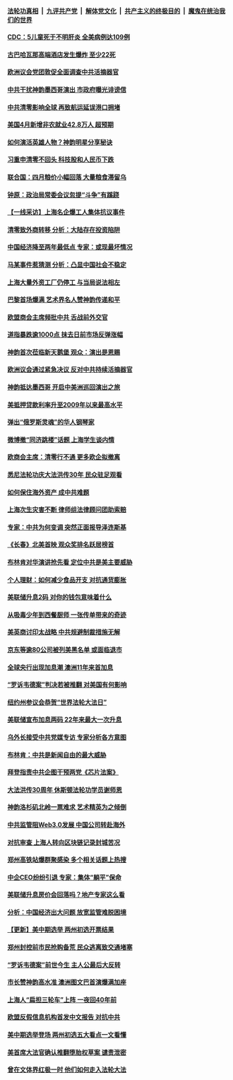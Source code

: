 ####  [法轮功真相](../../../../basic/blob/master/README.md?t=05071001) &nbsp;|&nbsp; [九评共产党](../../../../9ping.md/blob/master/README.md?t=05071001) &nbsp;|&nbsp; [解体党文化](../../../../jtdwh.md/blob/master/README.md?t=05071001)  &nbsp;|&nbsp; [共产主义的终极目的](../../../../gczydzjmd.md/blob/master/README.md?t=05071001) &nbsp;|&nbsp; [魔鬼在统治我们的世界](../../../../mgztzwmdsj.md/blob/master/README.md?t=05071001) 

#### [CDC：5儿童死于不明肝炎 全美病例达109例](../pages/nf4514/n13729016.md?t=05071001) 

#### [古巴哈瓦那高端酒店发生爆炸 至少22死](../pages/nf4514/n13728920.md?t=05071001) 

#### [欧洲议会党团敦促全面调查中共活摘器官](../pages/nf4514/n13729021.md?t=05071001) 

#### [中共干扰神韵墨西哥演出 市政府曝光诽谤信](../pages/nf4514/n13728994.md?t=05071001) 

#### [中共清零影响全球 再致航运延误港口拥堵](../pages/nf4514/n13728916.md?t=05071001) 

#### [美国4月新增非农就业42.8万人 超预期](../pages/nf4514/n13728839.md?t=05071001) 

#### [如何演活英雄人物？神韵明星分享秘诀](../pages/nf4514/n13727362.md?t=05071001) 

#### [习重申清零不回头 科技股和人民币下跌](../pages/nf4514/n13728686.md?t=05071001) 

#### [联合国：四月粮价小幅回落 大量粮食滞留乌](../pages/nf4514/n13728737.md?t=05071001) 

#### [钟原：政治局常委会议忽提“斗争”有蹊跷](../pages/nf4514/n13728275.md?t=05071001) 

#### [【一线采访】上海名企爆工人集体抗议事件](../pages/nf4514/n13728542.md?t=05071001) 

#### [清零致外商转移 分析：大陆存在投资陷阱](../pages/nf4514/n13728263.md?t=05071001) 

#### [中国经济降至两年最低点 专家：或现最坏情况](../pages/nf4514/n13728571.md?t=05071001) 

#### [马某事件惹猜测 分析：凸显中国社会不稳定](../pages/nf4514/n13728190.md?t=05071001) 

#### [上海大量外资工厂仍停工 与当局说法相左](../pages/nf4514/n13728640.md?t=05071001) 

#### [巴黎首场爆满 艺术界名人赞神韵传递和平](../pages/nf4514/n13728443.md?t=05071001) 

#### [欧盟商会主席频批中共 舌战前外交官](../pages/nf4514/n13728265.md?t=05071001) 

#### [道指暴跌逾1000点 抹去日前市场反弹涨幅](../pages/nf4514/n13728230.md?t=05071001) 

#### [神韵首次莅临新天鹅堡 观众：演出是恩赐](../pages/nf4514/n13728343.md?t=05071001) 

#### [欧洲议会通过紧急决议 反对中共持续活摘器官](../pages/nf4514/n13728211.md?t=05071001) 

#### [神韵抵达墨西哥 开启中美洲巡回演出之旅](../pages/nf4514/n13728271.md?t=05071001) 

#### [美抵押贷款利率升至2009年以来最高水平](../pages/nf4514/n13728188.md?t=05071001) 

#### [弹出“俄罗斯灵魂”的华人钢琴家](../pages/nf4514/n13727201.md?t=05071001) 

#### [微博撤“同济跳楼”话题 上海学生谈内情](../pages/nf4514/n13727649.md?t=05071001) 

#### [欧商会主席：清零行不通 更多欧企拟撤离](../pages/nf4514/n13727803.md?t=05071001) 

#### [悉尼法轮功庆大法洪传30年 民众驻足观看](../pages/nf4514/n13727753.md?t=05071001) 

#### [如何保住海外资产 成中共难题](../pages/nf4514/n13727963.md?t=05071001) 

#### [上海次生灾害不断 律师组法律顾问团助索赔](../pages/nf4514/n13727729.md?t=05071001) 

#### [专家：中共为何变调 突然正面报导泽连斯基](../pages/nf4514/n13727713.md?t=05071001) 

#### [《长春》北美首映 观众奖排名跃居榜首](../pages/nf4514/n13727287.md?t=05071001) 

#### [布林肯对华演讲抢先看 定位中共是美主要威胁](../pages/nf4514/n13727292.md?t=05071001) 

#### [个人理财：如何减少食品开支 对抗通货膨胀](../pages/nf4514/n13727342.md?t=05071001) 

#### [美联储升息2码 对你的钱包意味着什么](../pages/nf4514/n13727177.md?t=05071001) 

#### [从吸毒少年到西餐厨师 一张传单带来的奇迹](../pages/nf4514/n13727431.md?t=05071001) 

#### [美英商讨印太战略 中共规避制裁措施无解](../pages/nf4514/n13727536.md?t=05071001) 

#### [京东等逾80公司被列美黑名单 或面临退市](../pages/nf4514/n13727449.md?t=05071001) 

#### [全球央行出现加息潮 澳洲11年来首加息](../pages/nf4514/n13727573.md?t=05071001) 

#### [“罗诉韦德案”判决若被推翻 对美国有何影响](../pages/nf4514/n13727219.md?t=05071001) 

#### [纽约州参议会恭贺“世界法轮大法日”](../pages/nf4514/n13727248.md?t=05071001) 

#### [美联储宣布加息两码 22年来最大一次升息](../pages/nf4514/n13727237.md?t=05071001) 

#### [乌外长接受中共党媒专访 专家分析各方意图](../pages/nf4514/n13727156.md?t=05071001) 

#### [布林肯：中共是新闻自由的最大威胁](../pages/nf4514/n13727223.md?t=05071001) 

#### [拜登指责中共企图干预两党《芯片法案》](../pages/nf4514/n13727200.md?t=05071001) 

#### [大法洪传30周年 休斯顿法轮功学员谢师恩](../pages/nf4514/n13726565.md?t=05071001) 

#### [神韵洛杉矶北岭一票难求 艺术精英为之倾倒](../pages/nf4514/n13726995.md?t=05071001) 

#### [中共监管阻Web3.0发展 中国公司转赴海外](../pages/nf4514/n13727105.md?t=05071001) 

#### [对抗审查 上海人转向区块链记录封城苦况](../pages/nf4514/n13726776.md?t=05071001) 

#### [郑州高铁站爆群聚感染 多个相关话题上热搜](../pages/nf4514/n13726713.md?t=05071001) 

#### [中企CEO纷纷引退 专家：集体“躺平”保命](../pages/nf4514/n13726639.md?t=05071001) 

#### [美联储升息房价会回落吗？地产专家这么看](../pages/nf4514/n13726486.md?t=05071001) 

#### [分析：中国经济出大问题 放宽监管难脱困境](../pages/nf4514/n13726532.md?t=05071001) 

#### [【更新】美中期选举 两州初选开票结果](../pages/nf4514/n13726542.md?t=05071001) 

#### [郑州封控前市民抢购备荒 民众逃离致交通堵塞](../pages/nf4514/n13726411.md?t=05071001) 

#### [“罗诉韦德案”前世今生 主人公最后大反转](../pages/nf4514/n13726378.md?t=05071001) 

#### [市长赞神韵高水准 澳洲图文巴首演爆满加座](../pages/nf4514/n13726431.md?t=05071001) 

#### [上海人“扁担三轮车”上阵 一夜回40年前](../pages/nf4514/n13726372.md?t=05071001) 

#### [欧盟反假信息机构首发中文报告 对抗中共](../pages/nf4514/n13726403.md?t=05071001) 

#### [美中期选举登场 两州初选五大看点一文看懂](../pages/nf4514/n13726382.md?t=05071001) 

#### [美首席大法官确认推翻堕胎权草案 谴责泄密](../pages/nf4514/n13726380.md?t=05071001) 

#### [曾在文体界红极一时 他们如何走入法轮大法](../pages/nf4514/n13725670.md?t=05071001) 

